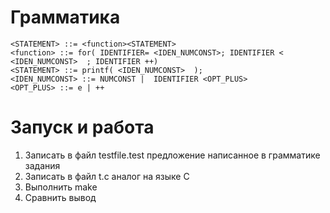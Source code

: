 # Грамматика
```
<STATEMENT> ::= <function><STATEMENT>
<function> ::= for( IDENTIFIER= <IDEN_NUMCONST>; IDENTIFIER <  <IDEN_NUMCONST>  ; IDENTIFIER ++) 
<STATEMENT> ::= printf( <IDEN_NUMCONST>  );
<IDEN_NUMCONST> ::= NUMCONST |  IDENTIFIER <OPT_PLUS>
<OPT_PLUS> ::= e | ++
```

# Запуск и работа
1. Записать в файл testfile.test предложение написанное в грамматике задания
2. Записать в файл t.c аналог на языке С
3. Выполнить make 
4. Сравнить вывод
